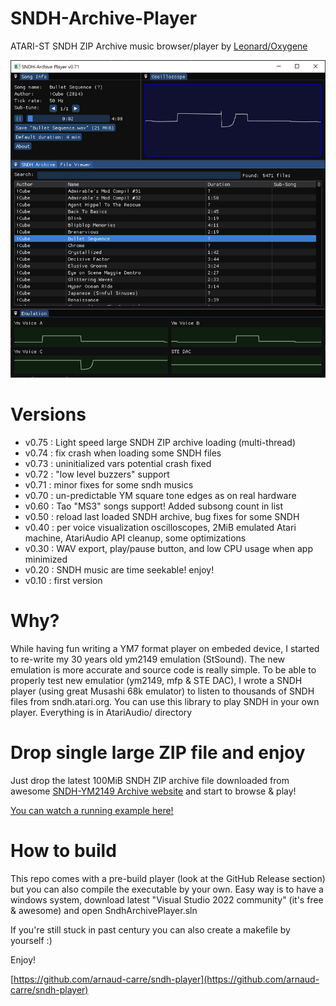 # SNDH-Archive-Player
ATARI-ST SNDH ZIP Archive music browser/player by [Leonard/Oxygene](https://twitter.com/leonard_coder)

![image info](./thumbnail.png)

# Versions

- v0.75 : Light speed large SNDH ZIP archive loading (multi-thread)
- v0.74 : fix crash when loading some SNDH files
- v0.73 : uninitialized vars potential crash fixed
- v0.72 : "low level buzzers" support
- v0.71 : minor fixes for some sndh musics
- v0.70 : un-predictable YM square tone edges as on real hardware
- v0.60 : Tao "MS3" songs support! Added subsong count in list
- v0.50 : reload last loaded SNDH archive, bug fixes for some SNDH
- v0.40 : per voice visualization oscilloscopes, 2MiB emulated Atari machine, AtariAudio API cleanup, some optimizations
- v0.30 : WAV export, play/pause button, and low CPU usage when app minimized
- v0.20 : SNDH music are time seekable! enjoy!
- v0.10 : first version



# Why?
While having fun writing a YM7 format player on embeded device, I started to re-write my 30 years old ym2149 emulation (StSound). The new emulation is more accurate and source code is really simple.
To be able to properly test new emulatior (ym2149, mfp & STE DAC), I wrote a SNDH player (using great Musashi 68k emulator) to listen to thousands of SNDH files from sndh.atari.org.
You can use this library to play SNDH in your own player. Everything is in AtariAudio/ directory

# Drop single large ZIP file and enjoy
Just drop the latest 100MiB SNDH ZIP archive file downloaded from awesome [SNDH-YM2149 Archive website](https://sndh.atari.org/download.php) and start to browse & play!

[You can watch a running example here!](https://youtu.be/c0lH98TNtGg)

# How to build
This repo comes with a pre-build player (look at the GitHub Release section) but you can also compile the executable by your own. Easy way is to have a windows system, download latest "Visual Studio 2022 community" (it's free & awesome) and open SndhArchivePlayer.sln

If you're still stuck in past century you can also create a makefile by yourself :)

Enjoy!

[https://github.com/arnaud-carre/sndh-player](https://github.com/arnaud-carre/sndh-player)

